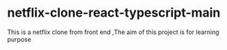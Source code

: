 # netflix-clone-react-typescript-main
 This is a netflix clone from front end ,The aim of this project is for learning purpose
